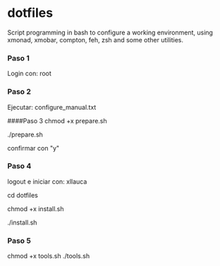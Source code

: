 # dotfiles

Script programming in bash to configure a working environment, using xmonad, xmobar, compton, feh, zsh and some other utilities.

### Paso 1

Login con: root

### Paso 2

Ejecutar: configure_manual.txt

####Paso 3
chmod +x prepare.sh

./prepare.sh

confirmar con "y"

### Paso 4 

logout e iniciar con: xllauca

cd dotfiles

chmod +x install.sh

./install.sh

### Paso 5
chmod +x  tools.sh
./tools.sh

